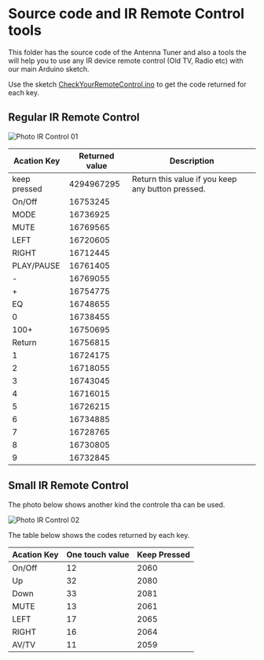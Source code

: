 # Source code and IR Remote Control tools

This folder has the source code of the Antenna Tuner and also a tools the will help you to use any IR device remote control (Old TV, Radio etc) with our main Arduino sketch. 


Use the sketch [CheckYourRemoteControl.ino](https://github.com/pu2clr/ATU-with-IR-and-Android-for-Magnetic-Loop/blob/master/source/CheckYourRemoteControl/CheckYourRemoteControl.ino) to get the code returned for each key.


## Regular IR Remote Control 

![Photo IR Control 01](https://github.com/pu2clr/ATU-with-IR-and-Android-for-Magnetic-Loop/blob/master/Photos/photo_ir_01.png)

| Acation  Key| Returned value | Description |
| ------- | -------------- | ----------- |
| keep pressed | 4294967295 | Return this value if you keep any button pressed. |
| On/Off     | 16753245   |    |  
| MODE       | 16736925   |    |   
| MUTE       | 16769565   |    |    
| LEFT       | 16720605   |    |    
| RIGHT      | 16712445   |    |    
| PLAY/PAUSE | 16761405   |    |    
|     -      | 16769055   |    |    
|     +      | 16754775   |    |
|    EQ      | 16748655   |    |
|     0      | 16738455   |    |
|   100+     | 16750695   |    |
|   Return   | 16756815   |    |    
|     1      | 16724175   |    |
|     2      | 16718055   |    |
|     3      | 16743045   |    |
|     4      | 16716015   |    |    
|     5      | 16726215   |    |    
|     6      | 16734885   |    |  
|     7      | 16728765   |    |  
|     8      | 16730805   |    |  
|     9      | 16732845   |    |




## Small IR Remote Control 

The photo below shows another kind the controle tha can be used. 

![Photo IR Control 02](https://github.com/pu2clr/ATU-with-IR-and-Android-for-Magnetic-Loop/blob/master/Photos/photo_ir_02.png)

The table below shows the codes returned by each key. 

| Acation Key | One touch value | Keep Pressed |
| ------- | --------------  | -----------  |
| On/Off  |   12            | 2060         |                  
| Up      |   32        	| 2080         |              
| Down    |   33    		| 2081         |              
| MUTE    |   13    		| 2061         |              
| LEFT    |   17            | 2065         |                  
| RIGHT   |   16            | 2064         |                  
| AV/TV   |   11            | 2059         |     


